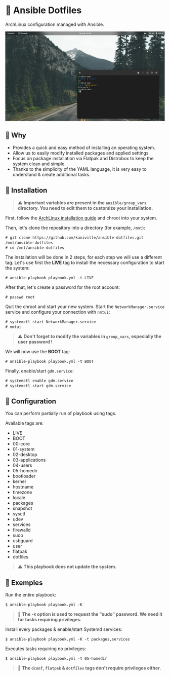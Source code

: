 # 🌸 Ansible Dotfiles

ArchLinux configuration managed with Ansible.

![](src/screenshot.png)

## 🛁 Why

- Provides a quick and easy method of installing an operating system.
- Allow us to easily modify installed packages and applied settings.
- Focus on package installation via Flatpak and Distrobox to keep the system clean and simple.
- Thanks to the simplicity of the YAML language, it is very easy to understand & create additional tasks.

## 🚀 Installation

> ⚠️ **Important variables are present in the `ansible/group_vars` directory. You need to edit them to customize your installation.**

First, follow the [ArchLinux installation guide](https://wiki.archlinux.org/title/Installation_guide) and chroot into your system.

Then, let's clone the repository into a directory (for example, `/mnt`):
```
# git clone https://github.com/kaniville/ansible-dotfiles.git /mnt/ansible-dotfiles
# cd /mnt/ansible-dotfiles
```

The installation will be done in 2 steps, for each step we will use a different tag.
Let's use first the **LIVE** tag to install the necessary configuration to start the system:
```
# ansible-playbook playbook.yml -t LIVE
```

After that, let's create a password for the root account:
```
# passwd root
```

Quit the chroot and start your new system.
Start the `NetworkManager.service` service and configure your connection with `nmtui`:
```
# systemctl start NetworkManager.service
# nmtui
```
> ⚠️ **Don't forget to modify the variables in `group_vars`, especially the user password !**

We will now use the **BOOT** tag:
```
# ansible-playbook playbook.yml -t BOOT
```

Finally, enable/start `gdm.service`:
```
# systemctl enable gdm.service
# systemctl start gdm.service
```

## 🔧 Configuration

You can perform partially run of playbook using tags.

Available tags are:
- LIVE
- BOOT
- 00-core
- 01-system
- 02-desktop
- 03-applications
- 04-users
- 05-homedir
- bootloader
- kernel
- hostname
- timezone
- locale
- packages
- snapshot
- sysctl
- udev
- services
- firewalld
- sudo
- usbguard
- user
- flatpak
- dotfiles

> ⚠️ **This playbook does not update the system.**

## 📕 Exemples

Run the entire playbook:
```
$ ansible-playbook playbook.yml -K
```

> 📌 **The `-K` option is used to request the "sudo" password. We need it for tasks requiring privileges.**

Install every packages & enable/start Systemd services:
```
$ ansible-playbook playbook.yml -K -t packages,services
```

Executes tasks requiring no privileges:
```
$ ansible-playbook playbook.yml -t 05-homedir
```
> 📌 **The `dconf`, `flatpak` & `dotfiles` tags don't require privileges either.**

